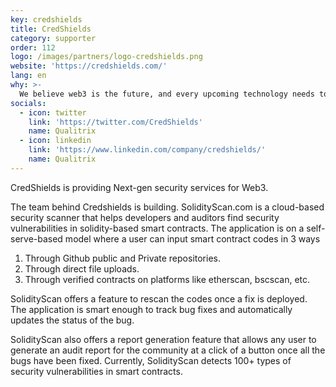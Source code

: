 ```yaml
---
key: credshields
title: CredShields
category: supporter
order: 112
logo: /images/partners/logo-credshields.png
website: 'https://credshields.com/'
lang: en
why: >-
  We believe web3 is the future, and every upcoming technology needs to be secure. There is a lack of security research in web3 and smart contract security, and this gap can be filled by sharing knowledge and research, which happens at Seasides.  
socials:
  - icon: twitter
    link: 'https://twitter.com/CredShields'
    name: Qualitrix
  - icon: linkedin
    link: 'https://www.linkedin.com/company/credshields/'
    name: Qualitrix
---
```

CredShields is providing Next-gen security services for Web3.

The team behind Credshields is building.
SolidityScan.com is a cloud-based security scanner that helps developers and auditors find security vulnerabilities in solidity-based smart contracts. The application is on a self-serve-based model where a user can input smart contract codes in 3 ways
1) Through Github public and Private repositories.
2) Through direct file uploads.
3) Through verified contracts on platforms like etherscan, bscscan, etc.

SolidityScan offers a feature to rescan the codes once a fix is deployed. The application is smart enough to track bug fixes and automatically updates the status of the bug.

SolidityScan also offers a report generation feature that allows any user to generate an audit report for the community at a click of a button once all the bugs have been fixed. Currently, SolidityScan detects 100+ types of security vulnerabilities in smart contracts. 

